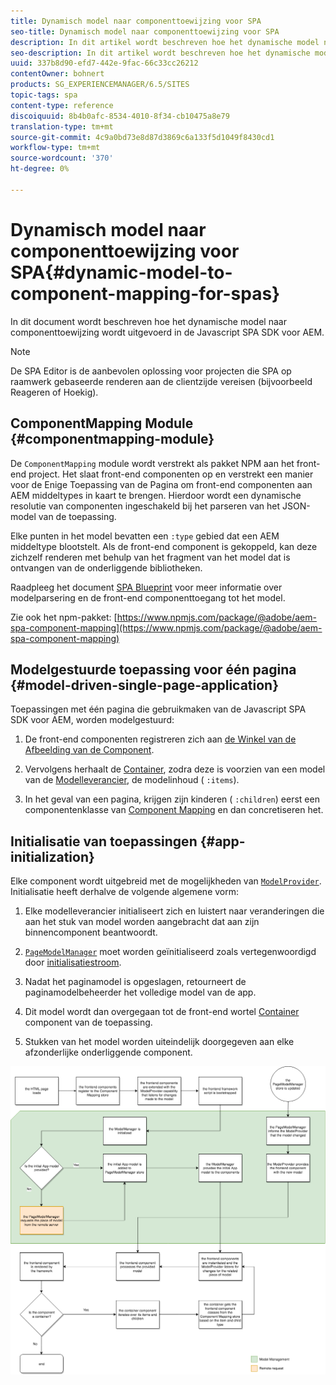```yaml
---
title: Dynamisch model naar componenttoewijzing voor SPA
seo-title: Dynamisch model naar componenttoewijzing voor SPA
description: In dit artikel wordt beschreven hoe het dynamische model naar componenttoewijzing wordt uitgevoerd in de Javascript SPA SDK voor AEM.
seo-description: In dit artikel wordt beschreven hoe het dynamische model naar componenttoewijzing wordt uitgevoerd in de Javascript SPA SDK voor AEM.
uuid: 337b8d90-efd7-442e-9fac-66c33cc26212
contentOwner: bohnert
products: SG_EXPERIENCEMANAGER/6.5/SITES
topic-tags: spa
content-type: reference
discoiquuid: 8b4b0afc-8534-4010-8f34-cb10475a8e79
translation-type: tm+mt
source-git-commit: 4c9a0bd73e8d87d3869c6a133f5d1049f8430cd1
workflow-type: tm+mt
source-wordcount: '370'
ht-degree: 0%

---
```



# Dynamisch model naar componenttoewijzing voor SPA{#dynamic-model-to-component-mapping-for-spas}

In dit document wordt beschreven hoe het dynamische model naar componenttoewijzing wordt uitgevoerd in de Javascript SPA SDK voor AEM.

>[!NOTE]
>
>De SPA Editor is de aanbevolen oplossing voor projecten die SPA op raamwerk gebaseerde renderen aan de clientzijde vereisen (bijvoorbeeld Reageren of Hoekig).

## ComponentMapping Module {#componentmapping-module}

De `ComponentMapping` module wordt verstrekt als pakket NPM aan het front-end project. Het slaat front-end componenten op en verstrekt een manier voor de Enige Toepassing van de Pagina om front-end componenten aan AEM middeltypes in kaart te brengen. Hierdoor wordt een dynamische resolutie van componenten ingeschakeld bij het parseren van het JSON-model van de toepassing.

Elke punten in het model bevatten een `:type` gebied dat een AEM middeltype blootstelt. Als de front-end component is gekoppeld, kan deze zichzelf renderen met behulp van het fragment van het model dat is ontvangen van de onderliggende bibliotheken.

Raadpleeg het document [SPA Blueprint](/help/sites-developing/spa-blueprint.md) voor meer informatie over modelparsering en de front-end componenttoegang tot het model.

Zie ook het npm-pakket: [https://www.npmjs.com/package/@adobe/aem-spa-component-mapping](https://www.npmjs.com/package/@adobe/aem-spa-component-mapping)

## Modelgestuurde toepassing voor één pagina {#model-driven-single-page-application}

Toepassingen met één pagina die gebruikmaken van de Javascript SPA SDK voor AEM, worden modelgestuurd:

1. De front-end componenten registreren zich aan [de Winkel van de Afbeelding van de Component](/help/sites-developing/spa-dynamic-model-to-component-mapping.md#componentmapping-module).
1. Vervolgens herhaalt de [Container](/help/sites-developing/spa-blueprint.md#container), zodra deze is voorzien van een model van de [Modelleverancier](/help/sites-developing/spa-blueprint.md#the-model-provider), de modelinhoud ( `:items`).

1. In het geval van een pagina, krijgen zijn kinderen ( `:children`) eerst een componentenklasse van [Component Mapping](/help/sites-developing/spa-blueprint.md#componentmapping) en dan concretiseren het.

## Initialisatie van toepassingen {#app-initialization}

Elke component wordt uitgebreid met de mogelijkheden van [ `ModelProvider`](/help/sites-developing/spa-blueprint.md#the-model-provider). Initialisatie heeft derhalve de volgende algemene vorm:

1. Elke modelleverancier initialiseert zich en luistert naar veranderingen die aan het stuk van model worden aangebracht dat aan zijn binnencomponent beantwoordt.
1. [ `PageModelManager`](/help/sites-developing/spa-blueprint.md#pagemodelmanager) moet worden geïnitialiseerd zoals vertegenwoordigd door [initialisatiestroom](/help/sites-developing/spa-blueprint.md).

1. Nadat het paginamodel is opgeslagen, retourneert de paginamodelbeheerder het volledige model van de app.
1. Dit model wordt dan overgegaan tot de front-end wortel [Container](/help/sites-developing/spa-blueprint.md#container) component van de toepassing.
1. Stukken van het model worden uiteindelijk doorgegeven aan elke afzonderlijke onderliggende component.

![app_model_initialisatie](assets/app_model_initialization.png)


